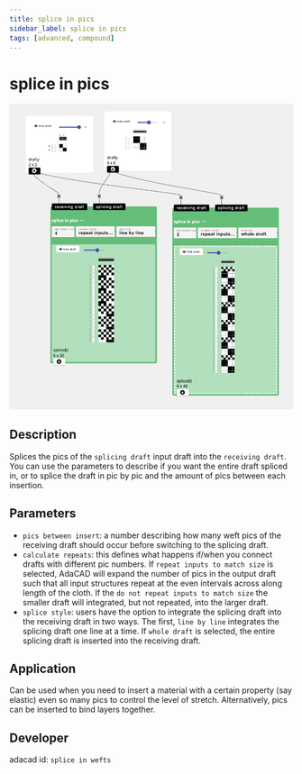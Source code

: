 ```yaml
---
title: splice in pics
sidebar_label: splice in pics
tags: [advanced, compound]
---
```

# splice in pics
![file](./img/splice_in_wefts.png)

## Description
Splices the pics of the `splicing draft` input draft into the `receiving draft`. You can use the parameters to describe if you want the entire draft spliced in, or to splice the draft in pic by pic and the amount of pics between each insertion.

## Parameters
- `pics between insert`: a number describing how many weft pics of the receiving draft should occur before switching to the splicing draft. 
- `calculate repeats`: this defines what happens if/when you connect drafts with different pic numbers. If `repeat inputs to match size` is selected, AdaCAD will expand the number of pics in the output draft such that all input structures repeat at the even intervals across along length of the cloth. If the `do not repeat inputs to match size` the smaller draft will integrated, but not repeated, into the larger draft.
- `splice style`: users have the option to integrate the splicing draft into the receiving draft in two ways. The first, `line by line` integrates the splicing draft one line at a time. If `whole draft` is selected, the entire splicing draft is inserted into the receiving draft. 

## Application
Can be used when you need to insert a material with a certain property (say elastic) even so many pics to control the level of stretch. Alternatively, pics can be inserted to bind layers together. 

## Developer
adacad id: `splice in wefts`
